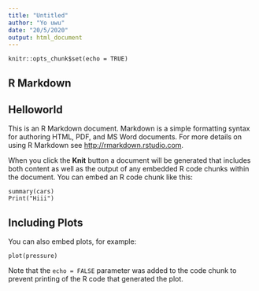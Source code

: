 ```yaml
---
title: "Untitled"
author: "Yo uwu"
date: "20/5/2020"
output: html_document
---
```


```{r setup, include=FALSE}
knitr::opts_chunk$set(echo = TRUE)
```

## R Markdown
## Helloworld

This is an R Markdown document. Markdown is a simple formatting syntax for authoring HTML, PDF, and MS Word documents. For more details on using R Markdown see <http://rmarkdown.rstudio.com>.

When you click the **Knit** button a document will be generated that includes both content as well as the output of any embedded R code chunks within the document. You can embed an R code chunk like this:

```{r cars}
summary(cars)
Print("Hiii")
```

## Including Plots

You can also embed plots, for example:

```{r pressure, echo=FALSE}
plot(pressure)
```

Note that the `echo = FALSE` parameter was added to the code chunk to prevent printing of the R code that generated the plot.
